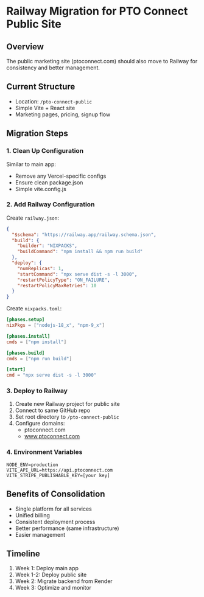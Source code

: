 # Railway Migration for PTO Connect Public Site

## Overview
The public marketing site (ptoconnect.com) should also move to Railway for consistency and better management.

## Current Structure
- Location: `/pto-connect-public`
- Simple Vite + React site
- Marketing pages, pricing, signup flow

## Migration Steps

### 1. Clean Up Configuration
Similar to main app:
- Remove any Vercel-specific configs
- Ensure clean package.json
- Simple vite.config.js

### 2. Add Railway Configuration

Create `railway.json`:
```json
{
  "$schema": "https://railway.app/railway.schema.json",
  "build": {
    "builder": "NIXPACKS",
    "buildCommand": "npm install && npm run build"
  },
  "deploy": {
    "numReplicas": 1,
    "startCommand": "npx serve dist -s -l 3000",
    "restartPolicyType": "ON_FAILURE",
    "restartPolicyMaxRetries": 10
  }
}
```

Create `nixpacks.toml`:
```toml
[phases.setup]
nixPkgs = ["nodejs-18_x", "npm-9_x"]

[phases.install]
cmds = ["npm install"]

[phases.build]
cmds = ["npm run build"]

[start]
cmd = "npx serve dist -s -l 3000"
```

### 3. Deploy to Railway
1. Create new Railway project for public site
2. Connect to same GitHub repo
3. Set root directory to `/pto-connect-public`
4. Configure domains:
   - ptoconnect.com
   - www.ptoconnect.com

### 4. Environment Variables
```
NODE_ENV=production
VITE_API_URL=https://api.ptoconnect.com
VITE_STRIPE_PUBLISHABLE_KEY=[your key]
```

## Benefits of Consolidation
- Single platform for all services
- Unified billing
- Consistent deployment process
- Better performance (same infrastructure)
- Easier management

## Timeline
1. Week 1: Deploy main app
2. Week 1-2: Deploy public site
3. Week 2: Migrate backend from Render
4. Week 3: Optimize and monitor
